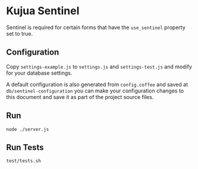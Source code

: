 # Kujua Sentinel

Sentinel is required for certain forms that have the `use_sentinel` property
set to true.

## Configuration

Copy `settings-example.js` to `settings.js` and `settings-test.js` and modify
for your database settings.

A default configuration is also generated from `config.coffee` and saved at
`db/sentinel-configuration` you can make your configuration changes to this
document and save it as part of the project source files.

## Run

`node ./server.js`

## Run Tests

`test/tests.sh`
